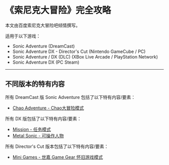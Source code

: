 # 《索尼克大冒险》完全攻略

本文由百度索尼克大冒险吧倾情撰写。

适用于以下游戏：

* Sonic Adventure \(DreamCast\)
* Sonic Adventure DX - Director's Cut \(Nintendo GameCube / PC\)
* Sonic Adventure / DX \(DLC\)  \(XBox Live Arcade / PlayStation Network\)
* Sonic Adventure DX \(PC Steam\)

---

## 不同版本的特有内容

所有 DreamCast 版 Sonic Adventure 包括了以下特有内容/要素：

* [Chao Adventure - Chao大冒险模式](/chao-adventure-chaoda-mao-xian.md)

所有 DX 版包括了以下特有内容/要素：

* [Mission - 任务模式](/mission-60ge-ren-wu-gong-lve.md)
* [Metal Sonic - 可操作人物](/trial-tiao-zhan-mo-shi/action-stage.md#a-metal-sonic "Metal Sonic - 可操作人物")

所有 Director's Cut 版本包括了以下特有内容/要素：

* [Mini Games - 世嘉 Game Gear 怀旧游戏模式](/mini-games-shi-jia-game-gear-huai-jiu-you-xi-mo-shi.md) 



